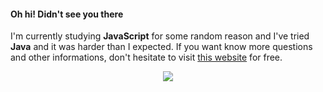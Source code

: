 #### Oh hi! Didn't see you there
I'm currently studying **JavaScript** for some random reason and I've tried **Java** and it was harder than I expected.
If you want know more questions and other informations, don't hesitate to visit <a href="https://questions.haruu.gq">this website</a> for free.

<div align="center">
  <img align="center" src="https://github-readme-stats.vercel.app/api/top-langs/?username=ivnsrrn&hide=shell&title_color=ffffff&text_color=c9cacc&icon_color=2bbc8a&bg_color=1d1f21" />
</div>

